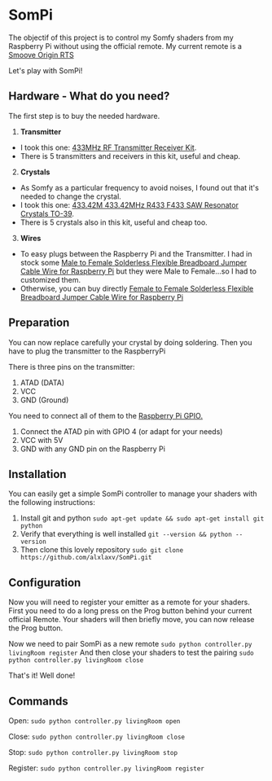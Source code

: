 # SomPi
The objectif of this project is to control my Somfy shaders from my Raspberry Pi without using the official remote.
My current remote is a [Smoove Origin RTS](https://boutique.somfy.fr/smoove-origin-rts.html)

Let's play with SomPi!

## Hardware - What do you need?
The first step is to buy the needed hardware.
1. **Transmitter**
- I took this one: [433MHz RF Transmitter Receiver Kit](https://www.ebay.ch/itm/272993898467?ViewItem=&item=272993898467). 
- There is 5 transmitters and receivers in this kit, useful and cheap.
2. **Crystals**
- As Somfy as a particular frequency to avoid noises, I found out that it's needed to change the crystal. 
- I took this one: [433.42M 433.42MHz R433 F433 SAW Resonator Crystals TO-39](https://www.ebay.ch/itm/232574365405?ViewItem=&item=232574365405). 
- There is 5 crystals also in this kit, useful and cheap too.
3. **Wires** 
- To easy plugs between the Raspberry Pi and the Transmitter. I had in stock some [Male to Female Solderless Flexible Breadboard Jumper Cable Wire for Raspberry Pi](https://www.amazon.com/Ganvol-Flexible-Breadboard-Raspberry-ordinateur/dp/B01LVVIOUO) but they were Male to Female...so I had to customized them. 
- Otherwise, you can buy directly [Female to Female Solderless Flexible Breadboard Jumper Cable Wire for Raspberry Pi](https://www.amazon.com/Ganvol-Flexible-Breadboard-Raspberry-ordinateur/dp/B01LWAXJJS)


## Preparation
You can now replace carefully your crystal by doing soldering.
Then you have to plug the transmitter to the RaspberryPi

There is three pins on the transmitter: 
1. ATAD (DATA)
2. VCC
3. GND (Ground)

You need to connect all of them to the [Raspberry Pi GPIO.](https://www.raspberrypi.org/documentation/usage/gpio/)
1. Connect the ATAD pin with GPIO 4 (or adapt for your needs)
2. VCC with 5V
3. GND with any GND pin on the Raspberry Pi

## Installation
You can easily get a simple SomPi controller to manage your shaders with the following instructions:
1. Install git and python 
`sudo apt-get update && sudo apt-get install git python`
2. Verify that everything is well installed
`git --version && python --version`
3. Then clone this lovely repository
`sudo git clone https://github.com/alxlaxv/SomPi.git`

## Configuration
Now you will need to register your emitter as a remote for your shaders.
First you need to do a long press on the Prog button behind your current official Remote.
Your shaders will then briefly move, you can now release the Prog button.

Now we need to pair SomPi as a new remote
`sudo python controller.py livingRoom register`
And then close your shaders to test the pairing
`sudo python controller.py livingRoom close`

That's it! Well done!

## Commands

Open: `sudo python controller.py livingRoom open`

Close: `sudo python controller.py livingRoom close`

Stop: `sudo python controller.py livingRoom stop`

Register: `sudo python controller.py livingRoom register`

